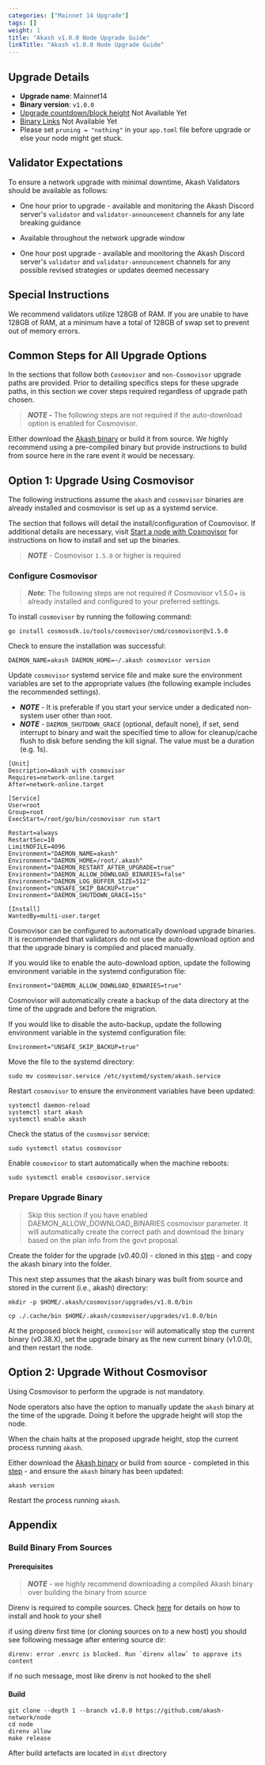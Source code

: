 ```yaml
---
categories: ["Mainnet 14 Upgrade"]
tags: []
weight: 1
title: "Akash v1.0.0 Node Upgrade Guide"
linkTitle: "Akash v1.0.0 Node Upgrade Guide"
---
```


## Upgrade Details

- **Upgrade name**: Mainnet14
- **Binary version**: `v1.0.0`
- [Upgrade countdown/block height](https://www.mintscan.io/akash/block/TBD) Not Available Yet
- [Binary Links](https://github.com/akash-network/node/releases/tag/v1.0.0) Not Available Yet
- Please set `pruning = "nothing"` in your `app.toml` file before upgrade or else your node might get stuck.

## Validator Expectations

To ensure a network upgrade with minimal downtime, Akash Validators should be available as follows:

- One hour prior to upgrade - available and monitoring the Akash Discord server's `validator` and `validator-announcement` channels for any late breaking guidance

- Available throughout the network upgrade window

- One hour post upgrade - available and monitoring the Akash Discord server's `validator` and `validator-announcement` channels for any possible revised strategies or updates deemed necessary

## Special Instructions

We recommend validators utilize 128GB of RAM. If you are unable to have 128GB of RAM, at a minimum have a total of 128GB of swap set to prevent out of memory errors.

## Common Steps for All Upgrade Options

In the sections that follow both `Cosmovisor` and `non-Cosmovisor` upgrade paths are provided. Prior to detailing specifics steps for these upgrade paths, in this section we cover steps required regardless of upgrade path chosen.

> _**NOTE -**_ The following steps are not required if the auto-download option is enabled for Cosmovisor.

Either download the [Akash binary](https://github.com/akash-network/node/releases/tag/v1.0.0) or build it from source. We highly recommend using a pre-compiled binary but provide instructions to build from source here in the rare event it would be necessary.

## Option 1: Upgrade Using Cosmovisor

The following instructions assume the `akash` and `cosmovisor` binaries are already installed and cosmovisor is set up as a systemd service.

The section that follows will detail the install/configuration of Cosmovisor. If additional details are necessary, visit [Start a node with Cosmovisor](https://github.com/akash-network/docs/blob/anil/v3-instructions/guides/node/cosmovisor.md) for instructions on how to install and set up the binaries.

> _**NOTE**_ - Cosmovisor `1.5.0` or higher is required

### Configure Cosmovisor

> _**Note**_: The following steps are not required if Cosmovisor v1.5.0+ is already installed and configured to your preferred settings.

To install `cosmovisor` by running the following command:

```
go install cosmossdk.io/tools/cosmovisor/cmd/cosmovisor@v1.5.0
```

Check to ensure the installation was successful:

```
DAEMON_NAME=akash DAEMON_HOME=~/.akash cosmovisor version
```

Update `cosmovisor` systemd service file and make sure the environment variables are set to the appropriate values (the following example includes the recommended settings).

- _**NOTE**_ - It is preferable if you start your service under a dedicated non-system user other than root.
- _**NOTE**_ - `DAEMON_SHUTDOWN_GRACE` (optional, default none), if set, send interrupt to binary and wait the specified time to allow for cleanup/cache flush to disk before sending the kill signal. The value must be a duration (e.g. 1s).

```
[Unit]
Description=Akash with cosmovisor
Requires=network-online.target
After=network-online.target

[Service]
User=root
Group=root
ExecStart=/root/go/bin/cosmovisor run start

Restart=always
RestartSec=10
LimitNOFILE=4096
Environment="DAEMON_NAME=akash"
Environment="DAEMON_HOME=/root/.akash"
Environment="DAEMON_RESTART_AFTER_UPGRADE=true"
Environment="DAEMON_ALLOW_DOWNLOAD_BINARIES=false"
Environment="DAEMON_LOG_BUFFER_SIZE=512"
Environment="UNSAFE_SKIP_BACKUP=true"
Environment="DAEMON_SHUTDOWN_GRACE=15s"

[Install]
WantedBy=multi-user.target
```

Cosmovisor can be configured to automatically download upgrade binaries. It is recommended that validators do not use the auto-download option and that the upgrade binary is compiled and placed manually.

If you would like to enable the auto-download option, update the following environment variable in the systemd configuration file:

```
Environment="DAEMON_ALLOW_DOWNLOAD_BINARIES=true"
```

Cosmovisor will automatically create a backup of the data directory at the time of the upgrade and before the migration.

If you would like to disable the auto-backup, update the following environment variable in the systemd configuration file:

```
Environment="UNSAFE_SKIP_BACKUP=true"
```

Move the file to the systemd directory:

```
sudo mv cosmovisor.service /etc/systemd/system/akash.service
```

Restart `cosmovisor` to ensure the environment variables have been updated:

```
systemctl daemon-reload
systemctl start akash
systemctl enable akash
```

Check the status of the `cosmovisor` service:

```
sudo systemctl status cosmovisor
```

Enable `cosmovisor` to start automatically when the machine reboots:

```
sudo systemctl enable cosmovisor.service
```

### Prepare Upgrade Binary

> Skip this section if you have enabled DAEMON_ALLOW_DOWNLOAD_BINARIES cosmovisor parameter. It will automatically create the correct path and download the binary based on the plan info from the govt proposal.

Create the folder for the upgrade (v0.40.0) - cloned in this [step](#common-steps-for-all-upgrade-options) - and copy the akash binary into the folder.

This next step assumes that the akash binary was built from source and stored in the current (i.e., akash) directory:

```
mkdir -p $HOME/.akash/cosmovisor/upgrades/v1.0.0/bin

cp ./.cache/bin $HOME/.akash/cosmovisor/upgrades/v1.0.0/bin
```

At the proposed block height, `cosmovisor` will automatically stop the current binary (v0.38.X), set the upgrade binary as the new current binary (v1.0.0), and then restart the node.

## Option 2: Upgrade Without Cosmovisor

Using Cosmovisor to perform the upgrade is not mandatory.

Node operators also have the option to manually update the `akash` binary at the time of the upgrade. Doing it before the upgrade height will stop the node.

When the chain halts at the proposed upgrade height, stop the current process running `akash`.

Either download the [Akash binary](https://github.com/akash-network/node/releases/tag/v1.0.0) or build from source - completed in this [step](#common-steps-for-all-upgrade-options) - and ensure the `akash` binary has been updated:

```
akash version
```

Restart the process running `akash`.

## Appendix

### Build Binary From Sources

#### Prerequisites

> _**NOTE**_ - we highly recommend downloading a compiled Akash binary over building the binary from source

Direnv is required to compile sources. Check [here](https://direnv.net) for details on how to install and hook to your shell

if using direnv first time (or cloning sources on to a new host) you should see following message after entering source dir:

```shell
direnv: error .envrc is blocked. Run `direnv allow` to approve its content
```

if no such message, most like direnv is not hooked to the shell

#### Build

```shell
git clone --depth 1 --branch v1.0.0 https://github.com/akash-network/node
cd node
direnv allow
make release
```

After build artefacts are located in `dist` directory

